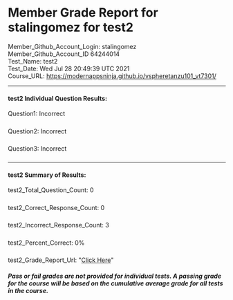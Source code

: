# Member Grade Report for stalingomez for test2  
   
Member_Github_Account_Login: stalingomez  
Member_Github_Account_ID 64244014  
Test_Name: test2  
Test_Date: Wed Jul 28 20:49:39 UTC 2021  
Course_URL: https://modernappsninja.github.io/vspheretanzu101_vt7301/  
   
---  
#### test2 Individual Question Results:  
Question1: Incorrect  
#####  
Question2: Incorrect  
#####  
Question3: Incorrect  
#####  
---  
#### test2 Summary of Results:  
test2_Total_Question_Count: 0  
#####  
test2_Correct_Response_Count: 0  
#####  
test2_Incorrect_Response_Count: 3  
#####  
test2_Percent_Correct: 0%  
#####  
test2_Grade_Report_Url: "[Click Here](https://github.com/modernappsninjas/stalingomez/blob/main/static/userdata/courses/vspheretanzu101_vt7301/grade_report.pr1251.test2.md)"
##### Pass or fail grades are not provided for individual tests. A passing grade for the course will be based on the cumulative average grade for all tests in the course.  
